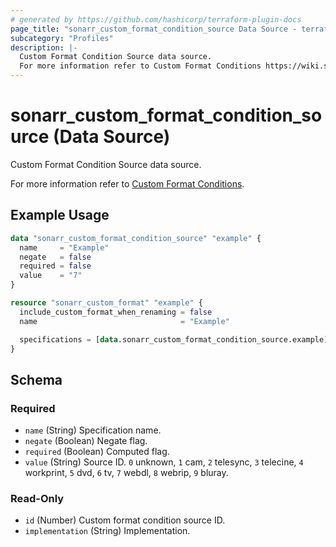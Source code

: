 ```yaml
---
# generated by https://github.com/hashicorp/terraform-plugin-docs
page_title: "sonarr_custom_format_condition_source Data Source - terraform-provider-sonarr"
subcategory: "Profiles"
description: |-
  Custom Format Condition Source data source.
  For more information refer to Custom Format Conditions https://wiki.servarr.com/sonarr/settings#conditions.
---
```


# sonarr_custom_format_condition_source (Data Source)

<!-- subcategory:Profiles --> Custom Format Condition Source data source.
For more information refer to [Custom Format Conditions](https://wiki.servarr.com/sonarr/settings#conditions).

## Example Usage

```terraform
data "sonarr_custom_format_condition_source" "example" {
  name     = "Example"
  negate   = false
  required = false
  value    = "7"
}

resource "sonarr_custom_format" "example" {
  include_custom_format_when_renaming = false
  name                                = "Example"

  specifications = [data.sonarr_custom_format_condition_source.example]
}
```

<!-- schema generated by tfplugindocs -->
## Schema

### Required

- `name` (String) Specification name.
- `negate` (Boolean) Negate flag.
- `required` (Boolean) Computed flag.
- `value` (String) Source ID. `0` unknown, `1` cam, `2` telesync, `3` telecine, `4` workprint, `5` dvd, `6` tv, `7` webdl, `8` webrip, `9` bluray.

### Read-Only

- `id` (Number) Custom format condition source ID.
- `implementation` (String) Implementation.


